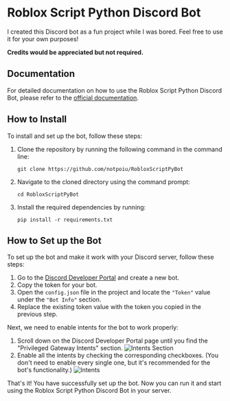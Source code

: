 # Roblox Script Python Discord Bot

I created this Discord bot as a fun project while I was bored. Feel free to use it for your own purposes!

**Credits would be appreciated but not required.**

## Documentation
For detailed documentation on how to use the Roblox Script Python Discord Bot, please refer to the [official documentation](https://upio.gitbook.io/roblox-script-bot-documentation/).

## How to Install
To install and set up the bot, follow these steps:

1. Clone the repository by running the following command in the command line:
   ```
   git clone https://github.com/notpoiu/RobloxScriptPyBot
   ```
2. Navigate to the cloned directory using the command prompt:
   ```
   cd RobloxScriptPyBot
   ```
3. Install the required dependencies by running:
   ```
   pip install -r requirements.txt
   ```

## How to Set up the Bot

To set up the bot and make it work with your Discord server, follow these steps:

1. Go to the [Discord Developer Portal](https://discord.com/developers) and create a new bot.
2. Copy the token for your bot.
3. Open the `config.json` file in the project and locate the `"Token"` value under the `"Bot Info"` section.
4. Replace the existing token value with the token you copied in the previous step.

Next, we need to enable intents for the bot to work properly:

1. Scroll down on the Discord Developer Portal page until you find the "Privileged Gateway Intents" section.
   ![Intents Section](https://github.com/notpoiu/RobloxScriptPyBot/blob/main/assets/75510171/cd05f4ad-7cb5-4128-add7-9355f2a88467.png)
2. Enable all the intents by checking the corresponding checkboxes. (You don't need to enable every single one, but it's recommended for the bot's functionality.)
   ![Intents](https://github.com/notpoiu/RobloxScriptPyBot/blob/main/assets/75510171/856582c0-70f6-4605-9b34-6d1dea8f1f9f.png)

That's it! You have successfully set up the bot. Now you can run it and start using the Roblox Script Python Discord Bot in your server.
